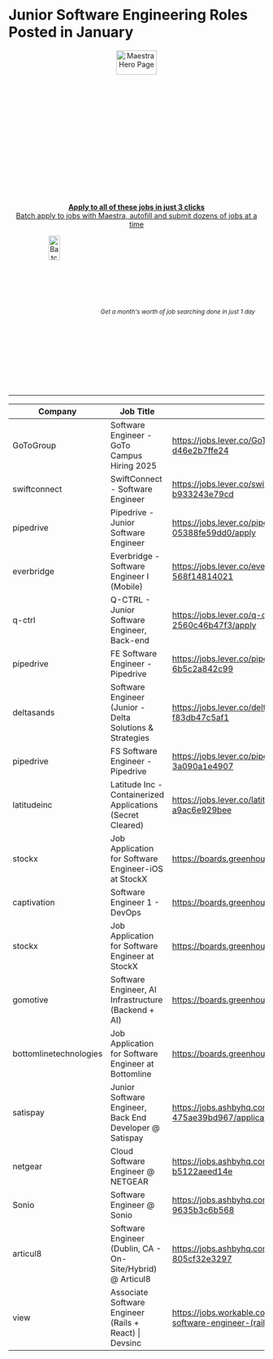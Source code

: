 # Junior Software Engineering Roles Posted in January
<div align="center">
  <!-- Intro text & link -->
  <p>
    <div style="
      width: auto;
      height: 300px;
      overflow: hidden;
      border-radius: 8px;
    ">
      <a href="https://chromewebstore.google.com/detail/maestra-job-search-effici/chjedhomjmkfdlgdnedjdcglbakjemlm?hl=en&authuser=0">
        <img 
          src="https://github.com/user-attachments/assets/42286d84-2112-41d1-836e-df63388b0c92" 
          alt="Maestra Hero Page" 
          style="width: 40%; object-fit: cover;" 
        />
      </a>
    </div>
    <a href="https://chromewebstore.google.com/detail/maestra-job-search-effici/chjedhomjmkfdlgdnedjdcglbakjemlm?hl=en&authuser=0">
      <b>Apply to all of these jobs in just 3 clicks</b><br>
      Batch apply to jobs with Maestra, autofill and submit dozens of jobs at a time
    </a>
    <br>
  </p>

  <!-- Flex container for side-by-side layout -->
  <div style="
    display: flex;
    flex-direction: row;
    justify-content: center;
    align-items: center;
    gap: 20px;  /* space between items */
  ">
    <div style="
      width: auto;
      height: 300px;
      overflow: hidden;
      border-radius: 8px;
    ">
      <img 
        src="https://github.com/user-attachments/assets/ca7dcc77-b369-47da-9a71-d0f8849f61e3" 
        alt="Batch Apply Demo" 
        style="width: 40%; object-fit: cover;" 
      />
    </div>
    <sub><i>Get a month's worth of job searching done in just 1 day</i></sub>
  </div>
</div>



---
|Company            |Job Title                                                       |URL                                                                                                                                     |
|-------------------|----------------------------------------------------------------|----------------------------------------------------------------------------------------------------------------------------------------|
|GoToGroup          |Software Engineer - GoTo Campus Hiring 2025                     |https://jobs.lever.co/GoToGroup/ecf8d18b-ca90-4c3a-80fb-d46e2b7ffe24                                                                    |
|swiftconnect       |SwiftConnect - Software Engineer                                |https://jobs.lever.co/swiftconnect/1aaf2ed5-a304-4ce9-a60b-b933243e79cd                                                                 |
|pipedrive          |Pipedrive - Junior Software Engineer                            |https://jobs.lever.co/pipedrive/598ca912-98f6-4861-a12c-05388fe59dd0/apply                                                              |
|everbridge         |Everbridge - Software Engineer I (Mobile)                       |https://jobs.lever.co/everbridge/b5135893-ad9c-4254-aa8f-568f14814021                                                                   |
|q-ctrl             |Q-CTRL - Junior Software Engineer, Back-end                     |https://jobs.lever.co/q-ctrl/b7e6da2f-7947-4d81-a086-2560c46b47f3/apply                                                                 |
|pipedrive          |FE Software Engineer - Pipedrive                                |https://jobs.lever.co/pipedrive/02a69740-091b-4634-9b06-6b5c2a842c99                                                                    |
|deltasands         |Software Engineer (Junior - Delta Solutions & Strategies        |https://jobs.lever.co/deltasands/3bfc7fee-4ad1-4a89-aa95-f83db47c5af1                                                                   |
|pipedrive          |FS Software Engineer - Pipedrive                                |https://jobs.lever.co/pipedrive/22d04b0a-c77d-49f6-b4ff-3a090a1e4907                                                                    |
|latitudeinc        |Latitude Inc - Containerized Applications (Secret Cleared)      |https://jobs.lever.co/latitudeinc/7bd29bc6-2b93-4aab-aa13-a9ac6e929bee                                                                  |
|stockx             |Job Application for Software Engineer-iOS at StockX             |https://boards.greenhouse.io/stockx/jobs/7804337002                                                                                     |
|captivation        |Software Engineer 1 - DevOps                                    |https://boards.greenhouse.io/captivation/jobs/4513496008                                                                                |
|stockx             |Job Application for Software Engineer at StockX                 |https://boards.greenhouse.io/stockx/jobs/7819489002                                                                                     |
|gomotive           |Software Engineer, AI Infrastructure (Backend + AI)             |https://boards.greenhouse.io/gomotive/jobs/7813056002                                                                                   |
|bottomlinetechnologies|Job Application for Software Engineer at Bottomline             |https://boards.greenhouse.io/bottomlinetechnologies/jobs/7792036002                                                                     |
|satispay           |Junior Software Engineer, Back End Developer @ Satispay         |https://jobs.ashbyhq.com/satispay/adb71435-5b85-4f30-8ab3-475ae39bd967/application                                                      |
|netgear            |Cloud Software Engineer @ NETGEAR                               |https://jobs.ashbyhq.com/netgear/356c4c0a-ae4c-485f-9366-b5122aeed14e                                                                   |
|Sonio              |Software Engineer @ Sonio                                       |https://jobs.ashbyhq.com/Sonio/f94780fd-e5e0-47b5-88fd-9635b3c6b568                                                                     |
|articul8           |Software Engineer (Dublin, CA - On-Site/Hybrid) @ Articul8      |https://jobs.ashbyhq.com/articul8/d97ec924-69de-44a6-a31d-805cf32e3297                                                                  |
|view               |Associate Software Engineer (Rails + React) &#124; Devsinc           |https://jobs.workable.com/view/3fNHm97YNnRXraexUrX9MD/associate-software-engineer-(rails-                                               |
